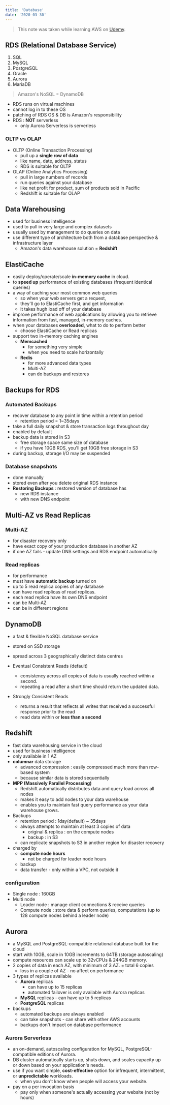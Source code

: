 ```yaml
---
title: 'Database'
date: '2020-03-30'
--- 
```


> This note was taken while learning AWS on <a href='https://www.udemy.com/course/aws-certified-solutions-architect-associate/' target='__blank'>Udemy</a>.

## RDS (Relational Database Service)

1. SQL
1. MySQL
1. PostgreSQL
1. Oracle
1. Aurora
1. MariaDB

> Amazon's NoSQL = DynamoDB

- RDS runs on virtual machines
- cannot log in to these OS
- patching of RDS OS & DB is Amazon's responsibility
- RDS : **NOT** serverless
  - only Aurora Serverless is serverless

### OLTP vs OLAP

- OLTP (Online <span>Transaction</span> Processing)
  - pull up a **single row of data**
  - like name, date, address, status
  - RDS is suitable for OLTP
- OLAP (Online <span>Analytics</span> Processing)
  - pull in large numbers of records
  - run queries against your database
  - like net profit for product, sum of products sold in Pacific
  - Redshift is suitable for OLAP

## Data Warehousing

- used for business intelligence
- used to pull in very large and complex datasets
- usually used by management to do queries on data
- use different type of architecture both from a database perspective & infrastructure layer
  - Amazon's data warehouse solution = **Redshift**

## ElastiCache

- easily deploy/operate/scale **in-memory cache** in cloud.
- to **speed up** performance of existing databases (frequent identical queries)
- a way of caching your most common web queries
  - so when your web servers get a request,
  - they'll go to ElastiCache first, and get information
  - it takes hugh load off of your database
- improve performance of web applications by allowing you to retrieve information from fast, managed, in-memory caches.
- when your databases **overloaded**, what to do to perform better
  - choose ElastiCache or Read replicas
- support two in-memory caching engines
  - **Memcached**
      - for something very simple
      - when you need to scale horizontally
  - **Redis**
      - for more advanced data types
      - Multi-AZ
      - can do backups and restores

## Backups for RDS

### Automated Backups

- recover database to any point in time within a retention period
  - retention period = 1~35days
- take a full daily snapshot & store transaction logs throughout day
- enabled by default
- backup data is stored in S3
  - free storage space same size of database
  - if you have 10GB RDS, you'll get 10GB free storage in S3
- during backup, storage I/O may be suspended

### Database snapshots

- done manually
- stored even after you delete original RDS instance
- **Restoring Backups** : restored version of database has
  - new RDS instance
  - with new DNS endpoint

## Multi-AZ vs Read Replicas

### Multi-AZ

- for <span>disaster recovery</span> only
- have exact copy of your production database in another AZ
- if one AZ fails - update DNS settings and RDS endpoint automatically

### Read replicas

- for <span>performance</span>
- must have **automatic backup** turned on
- up to 5 read replica copies of any database
- can have read replicas of read replicas.
- each read replica have its own DNS endpoint
- can be Multi-AZ
- can be in different regions

## DynamoDB

- a fast & flexible NoSQL database service
- stored on SSD storage
- spread across 3 geographically distinct data centres

- <span>Eventual</span> Consistent Reads (default)
  - consistency across all copies of data is usually reached within a second.
  - repeating a read after a short time should return the updated data.
- <span>Strongly</span> Consistent Reads
  - returns a result that reflects all writes that received a successful response prior to the read
  - read data within or **less than a second**

## Redshift

- fast <span>data warehousing</span> service in the cloud
- used for business intelligence
- only available in 1 AZ
- **columnar** data storage
  - advanced compression : easily compressed much more than row-based system
  - because similar data is stored sequentially
- **MPP (Massively Parallel Processing)**
  - Redshift automatically distributes data and query load across all nodes
  - makes it easy to add nodes to your data warehouse
  - enables you to maintain fast query performance as your data warehouse grows.
- Backups
  - retention period : 1day(default) ~ 35days
  - always attempts to maintain at least 3 copies of data
      - original & replica : on the compute nodes
      - backup : in S3
  - can replicate snapshots to S3 in another region for disaster recovery
- charged by
  - **compute node hours**
      - not be charged for leader node hours
  - backup
  - data transfer - only within a VPC, not outside it

### configuration

- Single node : 160GB
- Multi node
  - <span>Leader</span> node : manage client connections & receive queries
  - <span>Compute</span> node : store data & perform queries, computations (up to 128 compute nodes behind a leader node)

## Aurora

- a MySQL and PostgreSQL-compatible relational database built for the cloud
- start with 10GB, scale in 10GB increments to 64TB (storage autoscaling)
- compute resources can scale up to 32vCPUs & 244GB memory.
- 2 copies of data in each AZ, with minimum of 3 AZ. = total 6 copies
  - loss in a couple of AZ - no affect on performance
- 3 types of replicas available
  - **Aurora** replicas
      - can have up to 15 replicas
      - automated failover is only available with Aurora replicas
  - **MySQL** replicas - can have up to 5 replicas
  - **PostgreSQL** replicas
- backups
  - automated backups are always enabled
  - can take snapshots - can share with other AWS accounts
  - backups don't impact on database performance

### Aurora Serverless

- an on-demand, autoscaling configuration for MySQL, PostgreSQL-compatible editions of Aurora.
- DB cluster automatically starts up, shuts down, and scales capacity up or down based on your application's needs. 
- use if you want simple, **cost-effective** option for infrequent, intermittent, or **unpredictable** workloads.
  - when you don't know when people will access your website.
- pay on a per invocation basis
  - pay only when someone's actually accessing your website (not by hours)